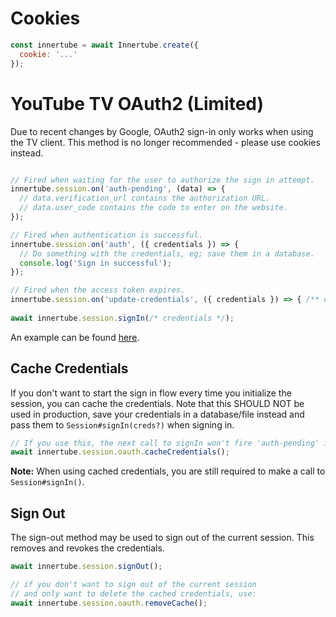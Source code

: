 # Cookies

```js
const innertube = await Innertube.create({
  cookie: '...'
});
```

# YouTube TV OAuth2 (Limited)

Due to recent changes by Google, OAuth2 sign-in only works when using the TV client. This method is no longer recommended - please use cookies instead.

```js

// Fired when waiting for the user to authorize the sign in attempt.
innertube.session.on('auth-pending', (data) => {
  // data.verification_url contains the authorization URL.
  // data.user_code contains the code to enter on the website.
});

// Fired when authentication is successful.
innertube.session.on('auth', ({ credentials }) => {
  // Do something with the credentials, eg; save them in a database.
  console.log('Sign in successful');
});

// Fired when the access token expires.
innertube.session.on('update-credentials', ({ credentials }) => { /** do something with the updated credentials. */ });
  
await innertube.session.signIn(/* credentials */);
```

An example can be found [here](https://github.com/LuanRT/YouTube.js/blob/main/examples/auth/yttv-oauth2.js).

## Cache Credentials

If you don't want to start the sign in flow every time you initialize the session, you can cache the credentials. Note that this SHOULD NOT be used in production, save your credentials in a database/file instead and pass them to `Session#signIn(creds?)` when signing in.

```js
// If you use this, the next call to signIn won't fire 'auth-pending' instead just 'auth'
await innertube.session.oauth.cacheCredentials();
```

**Note:** When using cached credentials, you are still required to make a call to `Session#signIn()`.

## Sign Out

The sign-out method may be used to sign out of the current session. This removes and revokes the credentials.

```js
await innertube.session.signOut();

// if you don't want to sign out of the current session
// and only want to delete the cached credentials, use:
await innertube.session.oauth.removeCache();
```
